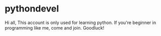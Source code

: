 # pythondevel

Hi all,
This account is only used for learning python. If you're beginner in programming like me, come and join.
Goodluck!
